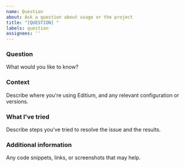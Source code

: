 ```yaml
---
name: Question
about: Ask a question about usage or the project
title: "[QUESTION] "
labels: question
assignees: ''
---
```


### Question
What would you like to know?

### Context
Describe where you're using Editium, and any relevant configuration or versions.

### What I've tried
Describe steps you've tried to resolve the issue and the results.

### Additional information
Any code snippets, links, or screenshots that may help.
